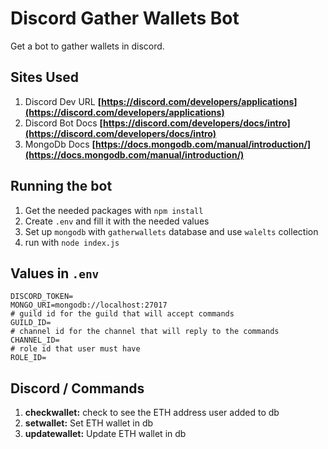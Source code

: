 # Discord Gather Wallets Bot
Get a bot to gather wallets in discord.

## Sites Used
1. Discord Dev URL **[https://discord.com/developers/applications](https://discord.com/developers/applications)**
2. Discord Bot Docs **[https://discord.com/developers/docs/intro](https://discord.com/developers/docs/intro)**
3. MongoDb Docs **[https://docs.mongodb.com/manual/introduction/](https://docs.mongodb.com/manual/introduction/)**

## Running the bot
1. Get the needed packages with `npm install`
2. Create `.env` and fill it with the needed values
3. Set up `mongodb` with `gatherwallets` database and use `walelts` collection
4. run with `node index.js`

## Values in `.env`
```
DISCORD_TOKEN=
MONGO_URI=mongodb://localhost:27017
# guild id for the guild that will accept commands
GUILD_ID=
# channel id for the channel that will reply to the commands
CHANNEL_ID=
# role id that user must have
ROLE_ID=
```

## Discord / Commands
1. **checkwallet:** check to see the ETH address user added to db
2. **setwallet:** Set ETH wallet in db
3. **updatewallet:** Update ETH wallet in db